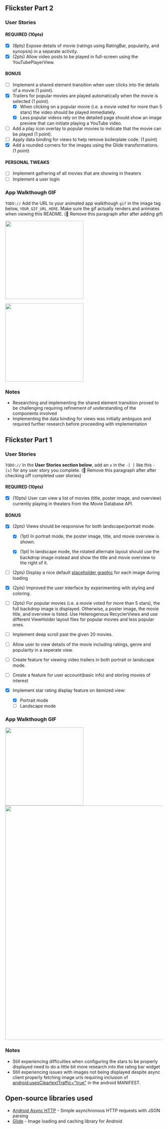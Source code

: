 ## Flickster Part 2

### User Stories

#### REQUIRED (10pts)

- [x] (8pts) Expose details of movie (ratings using RatingBar, popularity, and synopsis) in a separate activity.
- [x] (2pts) Allow video posts to be played in full-screen using the YouTubePlayerView.

#### BONUS

- [ ] Implement a shared element transition when user clicks into the details of a movie (1 point).
- [x] Trailers for popular movies are played automatically when the movie is selected (1 point).
  - [x] When clicking on a popular movie (i.e. a movie voted for more than 5 stars) the video should be played immediately.
  - [x] Less popular videos rely on the detailed page should show an image preview that can initiate playing a YouTube video.
- [ ] Add a play icon overlay to popular movies to indicate that the movie can be played (1 point).
- [ ] Apply data binding for views to help remove boilerplate code. (1 point)
- [x] Add a rounded corners for the images using the Glide transformations. (1 point)

#### PERSONAL TWEAKS
- [ ] Implement gathering of all movies that are showing in theaters
- [ ] Implement a user login

### App Walkthough GIF

`TODO://` Add the URL to your animated app walkthough `gif` in the image tag below, `YOUR_GIF_URL_HERE`. Make sure the gif actually renders and animates when viewing this README. (🚫 Remove this paragraph after after adding gif)

<img src="https://github.com/henrylao/Flickster/blob/main/docs/unit-2/detail-view-landscape-cropped.gif" width=250><br>

<img src="https://github.com/henrylao/Flickster/blob/main/docs/unit-2/detail-view-portrait-cropped.gif" width=250><br>

### Notes

* Researching and implementing the shared element transition proved to be challenging requiring refinement of understanding of the components involved
* Implementing the data binding for views was initially ambiguos and required further research before proceeding with implementation


## Flickster Part 1

### User Stories
`TODO://` In the **User Stories section below**, add an `x` in the `-[ ]` like this `- [x]` for any user story you complete. (🚫 Remove this paragraph after after checking off completed user stories)

#### REQUIRED (10pts)
- [x] (10pts) User can view a list of movies (title, poster image, and overview) currently playing in theaters from the Movie Database API.

#### BONUS
- [x] (2pts) Views should be responsive for both landscape/portrait mode.
   - [x] (1pt) In portrait mode, the poster image, title, and movie overview is shown.
   - [x] (1pt) In landscape mode, the rotated alternate layout should use the backdrop image instead and show the title and movie overview to the right of it.


- [ ] (2pts) Display a nice default [placeholder graphic](https://guides.codepath.org/android/Displaying-Images-with-the-Glide-Library#advanced-usage) for each image during loading

- [x] (2pts) Improved the user interface by experimenting with styling and coloring.
- [ ] (2pts) For popular movies (i.e. a movie voted for more than 5 stars), the full backdrop image is displayed. Otherwise, a poster image, the movie title, and overview is listed. Use Heterogenous RecyclerViews and use different ViewHolder layout files for popular movies and less popular ones.
- [ ] Implement deep scroll past the given 20 movies.
- [ ] Allow user to view details of the movie including ratings, genre and popularity in a seperate view.
- [ ] Create feature for viewing video trailers in both portrait or landscape mode.
- [ ] Create a feature for user account(basic info) and storing movies of interest
- [x] Implement star rating display feature on itemized view:
    - [x] Portrait mode
    - [ ] Landscape mode

### App Walkthough GIF
<img src="https://github.com/henrylao/Flickster/blob/main/docs/unit-1/portrait-editted.gif" width=250><br>
<img src="https://github.com/henrylao/Flickster/blob/main/docs/unit-1/landscape-editted.gif" width=750><br>

### Notes
* Still experiencing difficulties when configuring the stars to be properly displayed need to do a little bit more research into the rating bar widget
* Still experiencing issues with images not being displayed despite async client properly fetching image urls requiring inclusion of <android:usesCleartextTraffic="true"> in the android MANIFEST.

## Open-source libraries used
- [Android Async HTTP](https://github.com/codepath/CPAsyncHttpClient) - Simple asynchronous HTTP requests with JSON parsing
- [Glide](https://github.com/bumptech/glide) - Image loading and caching library for Android
